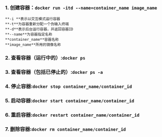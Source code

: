 ### 1. 创建容器：`docker run -itd --name=container_name image_name`
    **-i **表示以交互模式运行容器
    **-t**为容器重新分配一个伪输入终端
    **-d**表示后台运行容器，并返回容器ID
    **--name**为容器指定名称
    **container_name**容器名称
    **image_name**所用的镜像名称

### 2. 查看容器（运行中的）:`docker ps`

### 3. 查看容器（包括已停止的）:`docker ps -a`

### 4. 停止容器:`docker stop container_name/container_id`

### 5. 启动容器:`docker start container_name/container_id`

### 6. 重启容器:`docker restart container_name/container_id`

### 7. 删除容器:`docker rm container_name/container_id`